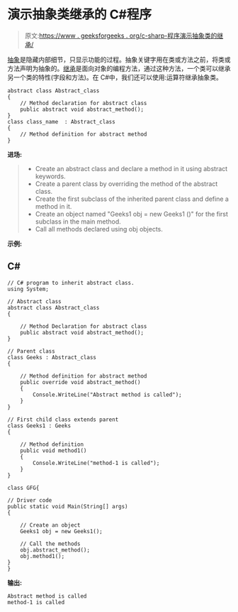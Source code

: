 # 演示抽象类继承的 C#程序

> 原文:[https://www . geeksforgeeks . org/c-sharp-程序演示抽象类的继承/](https://www.geeksforgeeks.org/c-sharp-program-to-demonstrate-the-inheritance-of-abstract-classes/)

[抽象](https://www.geeksforgeeks.org/c-sharp-abstraction/)是隐藏内部细节，只显示功能的过程。抽象关键字用在类或方法之前，将类或方法声明为抽象的。[继承](https://www.geeksforgeeks.org/c-sharp-inheritance/)是面向对象的编程方法，通过这种方法，一个类可以继承另一个类的特性(字段和方法)。在 C#中，我们还可以使用:运算符继承抽象类。

```
abstract class Abstract_class
{
    // Method declaration for abstract class
    public abstract void abstract_method();
}
class class_name  : Abstract_class
{
    // Method definition for abstract method
}
```

**进场:**

> *   Create an abstract class and declare a method in it using abstract keywords.
> *   Create a parent class by overriding the method of the abstract class.
> *   Create the first subclass of the inherited parent class and define a method in it.
> *   Create an object named "Geeks1 obj = new Geeks1 ()" for the first subclass in the main method.
> *   Call all methods declared using obj objects.

**示例:**

## C#

```
// C# program to inherit abstract class.
using System;

// Abstract class
abstract class Abstract_class
{

    // Method Declaration for abstract class
    public abstract void abstract_method();
}

// Parent class
class Geeks : Abstract_class
{

    // Method definition for abstract method
    public override void abstract_method()
    {
        Console.WriteLine("Abstract method is called");
    }
}

// First child class extends parent
class Geeks1 : Geeks
{

    // Method definition
    public void method1()
    {
        Console.WriteLine("method-1 is called");
    }
}

class GFG{

// Driver code
public static void Main(String[] args)
{

    // Create an object
    Geeks1 obj = new Geeks1();

    // Call the methods
    obj.abstract_method();
    obj.method1();
}
}
```

**输出:**

```
Abstract method is called
method-1 is called
```